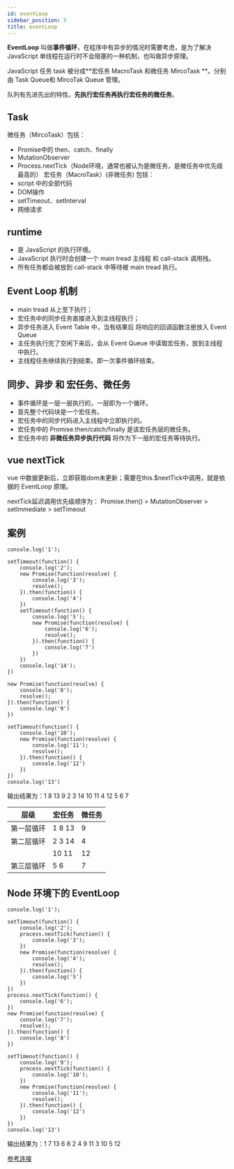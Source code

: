 ```yaml
---
id: eventLoop
sidebar_position: 5
title: eventLoop
---
```


**EventLoop** 叫做**事件循环**，在程序中有异步的情况时需要考虑，是为了解决 JavaScript 单线程在运行时不会阻塞的一种机制，也叫做异步原理。

JavaScript 任务 task 被分成**宏任务 MacroTask 和微任务 MircoTask **。分别由 Task Queue和 MircoTak Queue 管理。

队列有先进先出的特性。**先执行宏任务再执行宏任务的微任务**。

## Task 
微任务（MircoTask）包括：
  - Promise中的 then、catch、finally
  - MutationObserver
  - Process.nextTick（Node环境，通常也被认为是微任务，是微任务中优先级最高的）
宏任务（MacroTask）(非微任务) 包括：
  - script 中的全部代码
  - DOM操作
  - setTimeout、setInterval 
  - 网络请求
  
## runtime
  - 是 JavaScript 的执行环境。 
  - JavaScript 执行时会创建一个 main tread 主线程 和 call-stack 调用栈。
  - 所有任务都会被放到 call-stack 中等待被 main tread 执行。

## Event Loop 机制
  - main tread 从上至下执行；
  - 宏任务中的同步任务直接进入到主线程执行；
  - 异步任务进入 Event Table 中，当有结果后 将响应的回调函数注册放入 Event Queue
  - 主任务执行完了空闲下来后，会从 Event Queue 中读取宏任务，放到主线程中执行。
  - 主线程任务继续执行到结束。即一次事件循环结束。

## 同步、异步 和 宏任务、微任务
- 事件循环是一层一层执行的，一层即为一个循环。
- 首先整个代码块是一个宏任务。
- 宏任务中的同步代码进入主线程中立即执行的。
- 宏任务中的 Promise.then/catch/finally 是该宏任务层的微任务。
- 宏任务中的 **非微任务异步执行代码** 将作为下一层的宏任务等待执行。

## vue nextTick
vue 中数据更新后，立即获取dom未更新；需要在this.$nextTick中调用，就是依据的 EventLoop 原理。

nextTick延迟调用优先级顺序为： Promise.then() > MutationObserver > setImmediate > setTimeout

## 案例
```
console.log('1');

setTimeout(function() {
    console.log('2');
    new Promise(function(resolve) {
        console.log('3');
        resolve();
    }).then(function() {
        console.log('4')
    })
    setTimeout(function() {
	    console.log('5');
	    new Promise(function(resolve) {
	        console.log('6');
	        resolve();
	    }).then(function() {
	        console.log('7')
	    })
	})
	console.log('14');
})

new Promise(function(resolve) {
    console.log('8');
    resolve();
}).then(function() {
    console.log('9')
})

setTimeout(function() {
    console.log('10');
    new Promise(function(resolve) {
        console.log('11');
        resolve();
    }).then(function() {
        console.log('12')
    })
})
console.log('13')
```
输出结果为：1 8 13 9 2 3 14 10 11 4 12 5 6 7

| 层级 | 宏任务 | 微任务 |
| ---- | ---- | ---- |
| 第一层循环 | 1 8 13 | 9
| 第二层循环 | 2 3 14 | 4 |
|  | 10 11 | 12 |
| 第三层循环 | 5 6 | 7 |

## Node 环境下的 EventLoop
```
console.log('1');

setTimeout(function() {
    console.log('2');
    process.nextTick(function() {
        console.log('3');
    })
    new Promise(function(resolve) {
        console.log('4');
        resolve();
    }).then(function() {
        console.log('5')
    })
})
process.nextTick(function() {
    console.log('6');
})
new Promise(function(resolve) {
    console.log('7');
    resolve();
}).then(function() {
    console.log('8')
})

setTimeout(function() {
    console.log('9');
    process.nextTick(function() {
        console.log('10');
    })
    new Promise(function(resolve) {
        console.log('11');
        resolve();
    }).then(function() {
        console.log('12')
    })
})
console.log('13')
```
输出结果为：1 7 13 6 8 2 4 9 11 3 10 5 12

[参考连接](https://blog.csdn.net/qq_31967985/article/details/110310685)